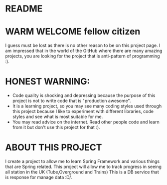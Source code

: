 # **README**

# **WARM WELCOME** fellow citizen

I guess must be lost as there is no other reason to be on this project page. I am impressed that in the world of the
GitHub where there are many amazing projects, you are looking for the project that is anti-pattern of programming :).

# **HONEST WARNING**:

* Code quality is shocking and depressing because the purpose of this project is not to write code that is "production
  awesome". 
* It is a learning project, so you may see many coding styles used through this project because I like to
  experiment with different libraries, code styles and see what is most suitable for me. 
* You may read advice on the
  internet. Read other people code and learn from it but don't use this project for that :).

# **ABOUT THIS PROJECT**

I create a project to allow me to learn Spring Framework and various things that are Spring related.
This project will allow me to track progress in seeing all station in the UK (Tube,Overground and Trains)
This is a DB service that is response for manage data :D/.